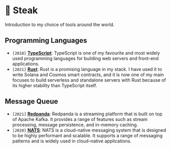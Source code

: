# 🥩 Steak
Introduction to my choice of tools around the world.

## Programming Languages

- `[2018]` **[TypeScript]()**: TypeScript is one of my favourite and most widely used programming languages for building web servers and front-end applications.
- `[2021]` **[Rust]()**: Rust is a promising language in my stack. I have used it to write Solana and Cosmos smart contracts, and it is now one of my main focuses to build serverless and standalone servers with Rust because of its higher stability than TypeScript itself.
  
## Message Queue

- `[2021]` **[Redpanda]()**: Redpanda is a streaming platform that is built on top of Apache Kafka. It provides a range of features such as stream processing, message persistence, and in-memory caching.
- `[2020]` **[NATS]()**: NATS is a cloud-native messaging system that is designed to be highly performant and scalable. It supports a range of messaging patterns and is widely used in cloud-native applications.



